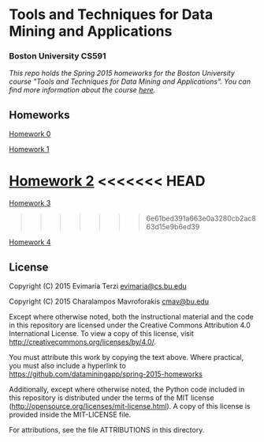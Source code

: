 # Tools and Techniques for Data Mining and Applications
### Boston University CS591
*This repo holds the Spring 2015 homeworks for the Boston University course "Tools and Techniques for Data Mining and Applications". You can find more information about the course [here](http://cs-people.bu.edu/evimaria/datascience.html).*

## Homeworks
[Homework 0](http://nbviewer.ipython.org/github/dataminingapp/spring-2015-homeworks/blob/master/homeworks/Homework-0/Homework-0.ipynb)

[Homework 1](http://nbviewer.ipython.org/github/dataminingapp/spring-2015-homeworks/blob/master/homeworks/Homework-1/1:.Popular-books.ipynb)

[Homework 2](http://nbviewer.ipython.org/github/dataminingapp/spring-2015-homeworks/blob/master/homeworks/Homework-2/2.Pandas-in-Boston.ipynb)
<<<<<<< HEAD
=======

[Homework 3](http://nbviewer.ipython.org/github/dataminingapp/spring-2015-homeworks/blob/master/homeworks/Homework-3/3.Clustering.ipynb)
>>>>>>> 6e61bed391a663e0a3280cb2ac863d15e9b6ed39

[Homework 4](http://nbviewer.ipython.org/github/dataminingapp/spring-2015-homeworks/blob/master/homeworks/Homework-4/4.Food-recipes.ipynb)

## License
Copyright (C) 2015 Evimaria Terzi <evimaria@cs.bu.edu>

Copyright (C) 2015 Charalampos Mavroforakis <cmav@bu.edu>

Except where otherwise noted, both the instructional material and the code in 
this repository are licensed under the Creative Commons Attribution 4.0 
International License. To view a copy of this license, visit 
http://creativecommons.org/licenses/by/4.0/.

You must attribute this work by copying the text above. Where 
practical, you must also include a hyperlink to 
https://github.com/dataminingapp/spring-2015-homeworks

Additionally, except where otherwise noted, the Python code included in this 
repository is distributed under the terms of the MIT license 
(http://opensource.org/licenses/mit-license.html). A copy of this license is
provided inside the MIT-LICENSE file.

For attributions, see the file ATTRIBUTIONS in this directory.
